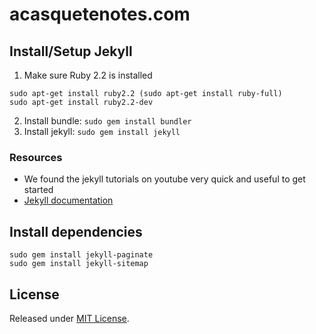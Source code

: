 # acasquetenotes.com

## Install/Setup Jekyll

1. Make sure Ruby 2.2 is installed 
```
sudo apt-get install ruby2.2 (sudo apt-get install ruby-full)
sudo apt-get install ruby2.2-dev
```
2. Install bundle: `sudo gem install bundler`
3. Install jekyll: `sudo gem install jekyll`

### Resources

- We found the jekyll tutorials on youtube very quick and useful to get started
- [Jekyll documentation](http://jekyllrb.com)   


## Install dependencies

```
sudo gem install jekyll-paginate
sudo gem install jekyll-sitemap

```

## License
Released under [MIT License](license.md).

